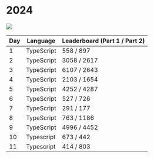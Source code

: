 # 2024
![](https://img.shields.io/badge/stars%20⭐-22-yellow)

|Day|Language|Leaderboard (Part 1 / Part 2)|
|--|--|--|
|1|TypeScript|558 / 897|
|2|TypeScript|3058 / 2617|
|3|TypeScript|6107 / 2643|
|4|TypeScript|2103 / 1654|
|5|TypeScript|4252 / 4287|
|6|TypeScript|527 / 726|
|7|TypeScript|291 / 177|
|8|TypeScript|763 / 1186|
|9|TypeScript|4996 / 4452|
|10|Typescript|673 / 442|
|11|Typescript|414 / 803|